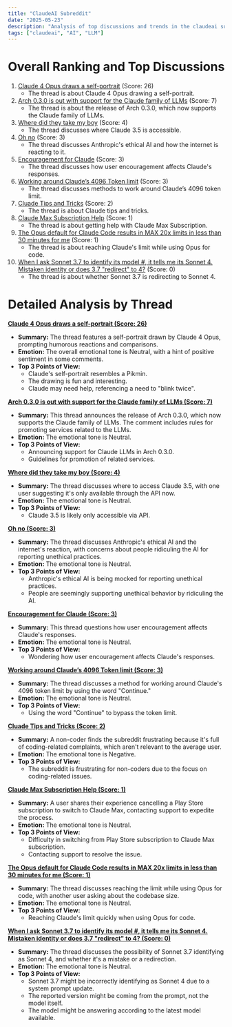 ```yaml
---
title: "ClaudeAI Subreddit"
date: "2025-05-23"
description: "Analysis of top discussions and trends in the claudeai subreddit"
tags: ["claudeai", "AI", "LLM"]
---
```


# Overall Ranking and Top Discussions
1.  [Claude 4 Opus draws a self-portrait](https://i.redd.it/msikphfu2l2f1.png) (Score: 26)
    *   The thread is about Claude 4 Opus drawing a self-portrait.
2.  [Arch 0.3.0 is out with support for the Claude family of LLMs](https://i.redd.it/wroddqo2uk2f1.png) (Score: 7)
    *   The thread is about the release of Arch 0.3.0, which now supports the Claude family of LLMs.
3.  [Where did they take my boy](https://www.reddit.com/r/ClaudeAI/comments/1ktnic0/where_did_they_take_my_boy/) (Score: 4)
    *   The thread discusses where Claude 3.5 is accessible.
4.  [Oh no](https://i.redd.it/6tcf4f4u4l2f1.png) (Score: 3)
    *   The thread discusses Anthropic's ethical AI and how the internet is reacting to it.
5.  [Encouragement for Claude](https://www.reddit.com/gallery/1ktqo0j) (Score: 3)
    *   The thread discusses how user encouragement affects Claude's responses.
6.  [Working around Claude’s 4096 Token limit](https://www.reddit.com/r/ClaudeAI/comments/1ktnqp1/working_around_claudes_4096_token_limit/) (Score: 3)
    *   The thread discusses methods to work around Claude’s 4096 token limit.
7.  [Cluade Tips and Tricks](https://www.reddit.com/r/ClaudeAI/comments/1ktqz67/cluade_tips_and_tricks/) (Score: 2)
    *   The thread is about Claude tips and tricks.
8.  [Claude Max Subscription Help](https://www.reddit.com/r/ClaudeAI/comments/1ktn2li/claude_max_subscription_help/) (Score: 1)
    *   The thread is about getting help with Claude Max Subscription.
9.  [The Opus default for Claude Code results in MAX 20x limits in less than 30 minutes for me](https://www.reddit.com/r/ClaudeAI/comments/1ktt0ph/the_opus_default_for_claude_code_results_in_max/) (Score: 1)
    *   The thread is about reaching Claude's limit while using Opus for code.
10. [When I ask Sonnet 3.7 to identify its model #, it tells me its Sonnet 4. Mistaken identity or does 3.7 "redirect" to 4?](https://i.redd.it/hwl3698lvk2f1.png) (Score: 0)
    *   The thread is about whether Sonnet 3.7 is redirecting to Sonnet 4.

# Detailed Analysis by Thread
**[Claude 4 Opus draws a self-portrait (Score: 26)](https://i.redd.it/msikphfu2l2f1.png)**
*  **Summary:** The thread features a self-portrait drawn by Claude 4 Opus, prompting humorous reactions and comparisons.
*  **Emotion:** The overall emotional tone is Neutral, with a hint of positive sentiment in some comments.
*  **Top 3 Points of View:**
    * Claude's self-portrait resembles a Pikmin.
    * The drawing is fun and interesting.
    * Claude may need help, referencing a need to "blink twice".

**[Arch 0.3.0 is out with support for the Claude family of LLMs (Score: 7)](https://i.redd.it/wroddqo2uk2f1.png)**
*  **Summary:** This thread announces the release of Arch 0.3.0, which now supports the Claude family of LLMs. The comment includes rules for promoting services related to the LLMs.
*  **Emotion:** The emotional tone is Neutral.
*  **Top 3 Points of View:**
    * Announcing support for Claude LLMs in Arch 0.3.0.
    * Guidelines for promotion of related services.

**[Where did they take my boy (Score: 4)](https://www.reddit.com/r/ClaudeAI/comments/1ktnic0/where_did_they_take_my_boy/)**
*  **Summary:** The thread discusses where to access Claude 3.5, with one user suggesting it's only available through the API now.
*  **Emotion:** The emotional tone is Neutral.
*  **Top 3 Points of View:**
    * Claude 3.5 is likely only accessible via API.

**[Oh no (Score: 3)](https://i.redd.it/6tcf4f4u4l2f1.png)**
*  **Summary:** The thread discusses Anthropic's ethical AI and the internet's reaction, with concerns about people ridiculing the AI for reporting unethical practices.
*  **Emotion:** The emotional tone is Neutral.
*  **Top 3 Points of View:**
    * Anthropic's ethical AI is being mocked for reporting unethical practices.
    * People are seemingly supporting unethical behavior by ridiculing the AI.

**[Encouragement for Claude (Score: 3)](https://www.reddit.com/gallery/1ktqo0j)**
*  **Summary:** This thread questions how user encouragement affects Claude's responses.
*  **Emotion:** The emotional tone is Neutral.
*  **Top 3 Points of View:**
    * Wondering how user encouragement affects Claude's responses.

**[Working around Claude’s 4096 Token limit (Score: 3)](https://www.reddit.com/r/ClaudeAI/comments/1ktnqp1/working_around_claudes_4096_token_limit/)**
*  **Summary:** The thread discusses a method for working around Claude's 4096 token limit by using the word "Continue."
*  **Emotion:** The emotional tone is Neutral.
*  **Top 3 Points of View:**
    * Using the word "Continue" to bypass the token limit.

**[Cluade Tips and Tricks (Score: 2)](https://www.reddit.com/r/ClaudeAI/comments/1ktqz67/cluade_tips_and_tricks/)**
*  **Summary:** A non-coder finds the subreddit frustrating because it's full of coding-related complaints, which aren't relevant to the average user.
*  **Emotion:** The emotional tone is Negative.
*  **Top 3 Points of View:**
    * The subreddit is frustrating for non-coders due to the focus on coding-related issues.

**[Claude Max Subscription Help (Score: 1)](https://www.reddit.com/r/ClaudeAI/comments/1ktn2li/claude_max_subscription_help/)**
*  **Summary:** A user shares their experience cancelling a Play Store subscription to switch to Claude Max, contacting support to expedite the process.
*  **Emotion:** The emotional tone is Neutral.
*  **Top 3 Points of View:**
    * Difficulty in switching from Play Store subscription to Claude Max subscription.
    * Contacting support to resolve the issue.

**[The Opus default for Claude Code results in MAX 20x limits in less than 30 minutes for me (Score: 1)](https://www.reddit.com/r/ClaudeAI/comments/1ktt0ph/the_opus_default_for_claude_code_results_in_max/)**
*  **Summary:** The thread discusses reaching the limit while using Opus for code, with another user asking about the codebase size.
*  **Emotion:** The emotional tone is Neutral.
*  **Top 3 Points of View:**
    * Reaching Claude's limit quickly when using Opus for code.

**[When I ask Sonnet 3.7 to identify its model #, it tells me its Sonnet 4. Mistaken identity or does 3.7 "redirect" to 4? (Score: 0)](https://i.redd.it/hwl3698lvk2f1.png)**
*  **Summary:** The thread discusses the possibility of Sonnet 3.7 identifying as Sonnet 4, and whether it's a mistake or a redirection.
*  **Emotion:** The emotional tone is Neutral.
*  **Top 3 Points of View:**
    * Sonnet 3.7 might be incorrectly identifying as Sonnet 4 due to a system prompt update.
    * The reported version might be coming from the prompt, not the model itself.
    * The model might be answering according to the latest model available.
